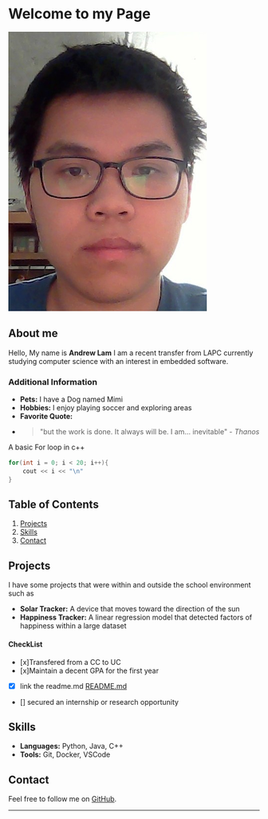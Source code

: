 # Welcome to my Page

![alt text](WIN_20241116_17_44_25_Pro.jpg)
## About me

Hello, My name is **Andrew Lam** I am a recent transfer from LAPC currently studying computer science with an interest in embedded software.

### Additional Information
- **Pets:** I have a Dog named Mimi
- **Hobbies:** I enjoy playing soccer and exploring areas
- **Favorite Quote:**
- > "but the work is done. It always will be. I am... inevitable" - *Thanos*

A basic For loop in c++
```C++
for(int i = 0; i < 20; i++){
    cout << i << "\n"
}
```
## Table of Contents

1. [Projects](#projects)
2. [Skills](#skills)
3. [Contact](#contact)


## Projects

I have some projects that were within and outside the school environment such as 

- **Solar Tracker:** A device that moves toward the direction of the sun
- **Happiness Tracker:** A linear regression model that detected factors of happiness within a large dataset


#### CheckList
- [x]Transfered from a CC to UC
- [x]Maintain a decent GPA for the first year
- [x] link the readme.md [README.md](README.md)
- [] secured an internship or research opportunity

## Skills
- **Languages:** Python, Java, C++
- **Tools:** Git, Docker, VSCode




## Contact

Feel free to follow me on [GitHub](https://github.com/anl139).


---
